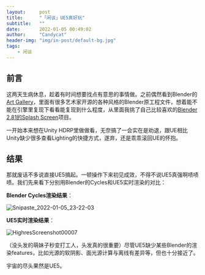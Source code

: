 ```yaml
---
layout:     post
title:      "「闲谈」UE5真好玩"
subtitle:   ""
date:       2022-01-05 00:49:02
author:     "Candycat"
header-img: "img/in-post/default-bg.jpg"
tags:
    - 闲谈
---
```


## 前言

这两天生病休息，趁着有时间想要找点有意思的事情做。之前偶然看到Blender的[Art Gallery](https://cloud.blender.org/p/gallery/)，里面有很多艺术家开源的各种风格的Blender原工程文件，想着能不能在引擎里复现下看看能复现到什么程度，从里面我挑了自己比较喜欢的[Blender 2.81的Splash Screen](https://cloud.blender.org/p/gallery/5dd6d7044441651fa3decb56)项目。

一开始本来想在Unity HDRP里做做看，无奈搞了一会实在是劝退，跟UE相比Unity缺少很多查看Lighting的快捷方式，遂弃，还是乖乖滚回UE的怀抱。

## 结果

那就废话不多说直接UE5搞起。一顿操作下来初见成效，不得不说UE5真强啊啧啧啧。我们先来看下分别用Blender的Cycles和UE5实时渲染的对比：

**Blender Cycles渲染结果**：

![Snipaste_2022-01-05_23-22-03](http://candycat1992.github.io/img/in-post/2022-01-05-blender-to-ue5/Snipaste_2022-01-05_23-22-03.jpg)

**UE5实时渲染结果**：

![HighresScreenshot00007](http://candycat1992.github.io/img/in-post/2022-01-05-blender-to-ue5/HighresScreenshot00007.png)

（没头发的萌妹子秒变打工人，头发真的很重要）尽管UE5缺少某些Blender的渲染features，比如光源的软阴影、面光源计算与离线有差异等，但也十分接近了。

宇宙的尽头果然是UE5。
